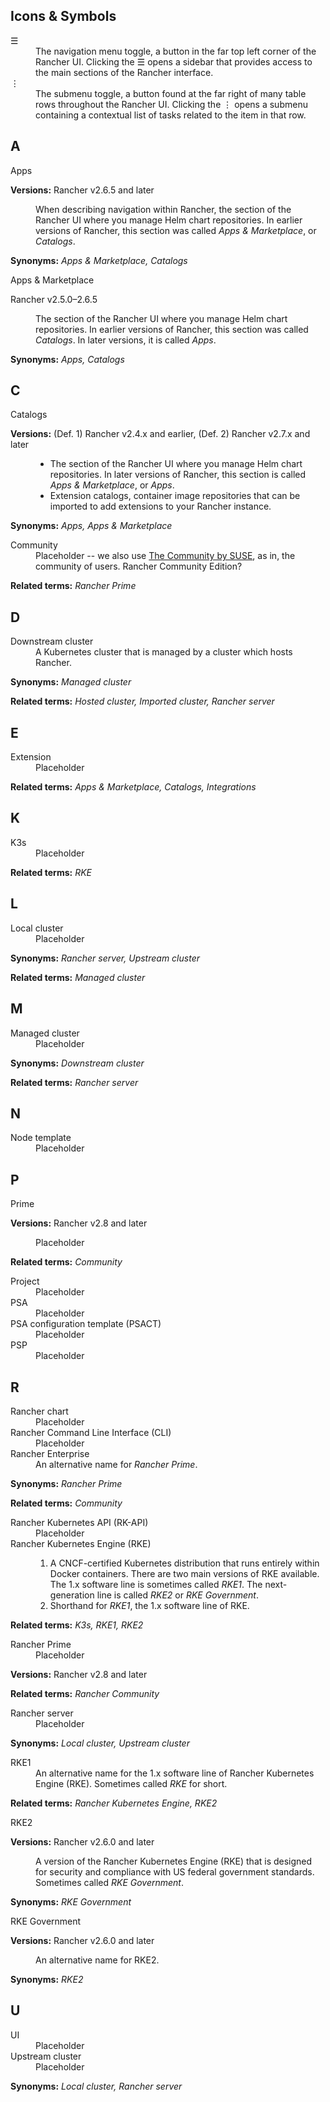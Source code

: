 ## Icons & Symbols

<dl>
    <dt>
        ☰
    </dt>
    <dd>
        The navigation menu toggle, a button in the far top left corner of the Rancher UI. Clicking the ☰ opens a sidebar that provides access to the main sections of the Rancher interface.
    </dd>
    <dt>
        ⋮
    </dt>
    <dd>
        The submenu toggle, a button found at the far right of many table rows throughout the Rancher UI. Clicking the ⋮ opens a submenu containing a contextual list of tasks related to the item in that row.
    </dd>
</dl>

## A

<dl>
    <dt>
        Apps
    </dt>
    <p>
        <b>Versions:</b> Rancher v2.6.5 and later
    </p>
    <dd>
        When describing navigation within Rancher, the section of the Rancher UI where you manage Helm chart repositories. In earlier versions of Rancher, this section was called <i>Apps & Marketplace</i>, or <i>Catalogs</i>.
    </dd>
    <p>
        <b>Synonyms:</b> <i>Apps & Marketplace, Catalogs</i>
    </p>
    <dt>
        Apps & Marketplace
    </dt>
    <p>
        Rancher v2.5.0–2.6.5
    </p>
    <dd>
        The section of the Rancher UI where you manage Helm chart repositories. In earlier versions of Rancher, this section was called <i>Catalogs</i>. In later versions, it is called <i>Apps</i>.
    </dd>
    <p>
        <b>Synonyms:</b> <i>Apps, Catalogs</i>
    </p>
</dl>

## C

<dl>
    <dt>
        Catalogs
    </dt>
    <p>
        <b>Versions:</b> (Def. 1) Rancher v2.4.x and earlier, (Def. 2) Rancher v2.7.x and later
    </p>
    <dd>
        <ul>
            <li>
                The section of the Rancher UI where you manage Helm chart repositories. In later versions of Rancher, this section is called <i>Apps & Marketplace</i>, or <i>Apps</i>.
            </li>
            <li>
                Extension catalogs, container image repositories that can be imported to add extensions to your Rancher instance.
            </li>
        </ul>
    </dd>
    <p>
        <b>Synonyms:</b> <i>Apps, Apps & Marketplace</i>
    </p>
    <dt>
        Community
    </dt>
    <dd>
        Placeholder -- we also use <a href="https://www.rancher.com/community">The Community by SUSE</a>, as in, the community of users. Rancher Community Edition?
    </dd>
    <p>
        <b>Related terms:</b> <i>Rancher Prime</i>
    </p>
</dl>

## D

<dl>
    <dt>
        Downstream cluster
    </dt>
    <dd>
        A Kubernetes cluster that is managed by a cluster which hosts Rancher.  
    </dd>
    <p>
        <b>Synonyms:</b> <i>Managed cluster</i>
    </p>
    <p>
        <b>Related terms:</b> <i>Hosted cluster, Imported cluster, Rancher server</i>
    </p>
</dl>

## E

<dl>
    <dt>
        Extension
    </dt>
    <dd>
        Placeholder 
    </dd>
    <p>
        <b>Related terms:</b> <i>Apps & Marketplace, Catalogs, Integrations</i>
    </p>
</dl>

## K

<dl>
    <dt>
        K3s
    </dt>
    <dd>
        Placeholder 
    </dd>
    <p>
        <b>Related terms:</b> <i>RKE</i>
    </p>
</dl>

## L

<dl>
    <dt>
        Local cluster
    </dt>
    <dd>
        Placeholder 
    </dd>
    <p>
        <b>Synonyms:</b> <i>Rancher server, Upstream cluster</i>
    </p>
    <p>
        <b>Related terms:</b> <i>Managed cluster</i>
    </p>
</dl>

## M

<dl>
    <dt>
        Managed cluster
    </dt>
    <dd>
        Placeholder
    </dd>
    <p>
        <b>Synonyms:</b> <i>Downstream cluster</i>
    </p>
    <p>
        <b>Related terms:</b> <i>Rancher server</i>
    </p>
</dl>

## N

<dl>
    <dt>
        Node template
    </dt>
    <dd>
        Placeholder
    </dd>
</dl>

## P

<dl>
    <dt>
        Prime
    </dt>
    <p>
        <b>Versions:</b> Rancher v2.8 and later
    </p>
    <dd>
        Placeholder
    </dd>
    <p>
        <b>Related terms:</b> <i>Community</i>
    </p>
    <dt>
        Project
    </dt>
    <dd>
        Placeholder 
    </dd>
    <dt>
        PSA
    </dt>
    <dd>
        Placeholder 
    </dd>
    <dt>
        PSA configuration template (PSACT)
    </dt>
    <dd>
        Placeholder 
    </dd>
    <dt>
        PSP
    </dt>
    <dd>
        Placeholder 
    </dd>
</dl>

## R

<dl>
    <dt>
        Rancher chart
    </dt>
    <dd>
        Placeholder 
    </dd>
    <dt>
        Rancher Command Line Interface (CLI)
    </dt>
    <dd>
        Placeholder 
    </dd>
    <dt>
        Rancher Enterprise
    </dt>
    <dd>
        An alternative name for <i>Rancher Prime</i>. 
    </dd>
    <p>
        <b>Synonyms:</b> <i>Rancher Prime</i>
    </p>
    <p>
        <b>Related terms:</b> <i>Community</i>
    </p>
    <dt>
        Rancher Kubernetes API (RK-API)
    </dt>
    <dd>
        Placeholder 
    </dd>
    <dt>
        Rancher Kubernetes Engine (RKE)
    </dt>
    <dd>
        <ol>
            <li> 
                A CNCF-certified Kubernetes distribution that runs entirely within Docker containers. There are two main versions of RKE available. The 1.x software line is sometimes called <i>RKE1</i>. The next-generation line is called <i>RKE2</i> or <i>RKE Government</i>.
            </li>
            <li>
                Shorthand for <i>RKE1</i>, the 1.x software line of RKE.
            </li>
        </ol>
    </dd>
    <p>
        <b>Related terms:</b> <i>K3s, RKE1, RKE2</i>
    </p>
    <dt>
        Rancher Prime
    </dt>
    <dd>
        Placeholder
    </dd>
    <p>
        <b>Versions:</b> Rancher v2.8 and later
    </p>
    <p>
        <b>Related terms:</b> <i>Rancher Community</i>
    </p>
    <dt>
        Rancher server
    </dt>
    <dd>
        Placeholder 
    </dd>
    <p>
        <b>Synonyms:</b> <i>Local cluster, Upstream cluster</i>
    </p>
    <dt>
        RKE1
    </dt>
    <dd>
        An alternative name for the 1.x software line of Rancher Kubernetes Engine (RKE). Sometimes called <i>RKE</i> for short.
    </dd>
    <p>
        <b>Related terms:</b> <i>Rancher Kubernetes Engine, RKE2</i>
    </p>    
    <dt>
        RKE2
    </dt>
    <p>
        <b>Versions:</b> Rancher v2.6.0 and later
    </p>
    <dd>
        A version of the Rancher Kubernetes Engine (RKE) that is designed for security and compliance with US federal government standards. Sometimes called <i>RKE Government</i>.
    </dd>
    <p>
        <b>Synonyms:</b> <i>RKE Government</i>
    </p>
    <dt>
        RKE Government
    </dt>
    <p>
        <b>Versions:</b> Rancher v2.6.0 and later
    </p>
    <dd>
        An alternative name for RKE2.
    </dd>
    <p>
        <b>Synonyms:</b> <i>RKE2</i>
    </p>
</dl>

## U

<dl>
    <dt>
        UI
    </dt>
    <dd>
        Placeholder
    </dd>
    <dt>
        Upstream cluster
    </dt>
    <dd>
        Placeholder 
    </dd>
    <p>
        <b>Synonyms:</b> <i>Local cluster, Rancher server</i>
    </p>
</dl>